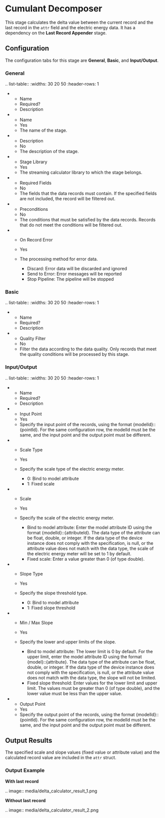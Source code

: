 # Cumulant Decomposer

This stage calculates the delta value between the current record and the last record in the `attr` field and the electric energy data. It has a dependency on the **Last Record Appender** stage.


## Configuration

The configuration tabs for this stage are **General**, **Basic**, and **Input/Output**. 

### General

.. list-table::
   :widths: 30 20 50
   :header-rows: 1

   * - Name
     - Required?
     - Description
   * - Name
     - Yes
     - The name of the stage.
   * - Description
     - No
     - The description of the stage.
   * - Stage Library
     - Yes
     - The streaming calculator library to which the stage belongs.
   * - Required Fields
     - No
     - The fields that the data records must contain. If the specified fields are not included, the record will be filtered out.
   * - Preconditions
     - No
     - The conditions that must be satisfied by the data records. Records that do not meet the conditions will be filtered out.
   * - On Record Error
     - Yes
     - The processing method for error data.

       + Discard: Error data will be discarded and ignored
       + Send to Error: Error messages will be reported
       + Stop Pipeline: The pipeline will be stopped

### Basic

.. list-table::
   :widths: 30 20 50
   :header-rows: 1

   * - Name
     - Required?
     - Description
   * - Quality Filter
     - No
     - Filter the data according to the data quality. Only records that meet the quality conditions will be processed by this stage.


### Input/Output

.. list-table::
   :widths: 30 20 50
   :header-rows: 1

   * - Name
     - Required?
     - Description
   * - Input Point
     - Yes
     - Specify the input point of the records, using the format {modelId}::{pointId}. For the same configuration row, the modelId must be the same, and the input point and the output point must be different.
   * - Scale Type
     - Yes
     - Specify the scale type of the electric energy meter. 

       + 0: Bind to model attribute
       + 1: Fixed scale

   * - Scale
     - Yes
     - Specify the scale of the electric energy meter.

       + Bind to model attribute: Enter the model attribute ID using the format {modelId}::{attributeId}. The data type of the attribute can be float, double, or integer. If the data type of the device instance does not comply with the specification, is null, or the attribute value does not match with the data type, the scale of the electric energy meter will be set to 1 by default.
       + Fixed scale: Enter a value greater than 0 (of type double).

   * - Slope Type
     - Yes
     - Specify the slope threshold type.

       + 0: Bind to model attribute
       + 1: Fixed slope threshold

   * - Min / Max Slope
     - Yes
     - Specify the lower and upper limits of the slope. 

       + Bind to model attribute: The lower limit is 0 by default. For the upper limit, enter the model attribute ID using the format {model}::{attribute}. The data type of the attribute can be float, double, or integer. If the data type of the device instance does not comply with the specification, is null, or the attribute value does not match with the data type, the slope will not be limited.
       + Fixed slope threshold: Enter values for the lower limit and upper limit. The values must be greater than 0 (of type double), and the lower value must be less than the upper value.

   * - Output Point
     - Yes
     - Specify the output point of the records, using the format {modelId}::{pointId}. For the same configuration row, the modelId must be the same, and the input point and the output point must be different.


## Output Results

The specified scale and slope values (fixed value or attribute value) and the calculated record value are included in the `attr` struct.

### Output Example

**With last record**

.. image:: media/delta_calculator_result_1.png

**Without last record**

.. image:: media/delta_calculator_result_2.png

<!--end-->
